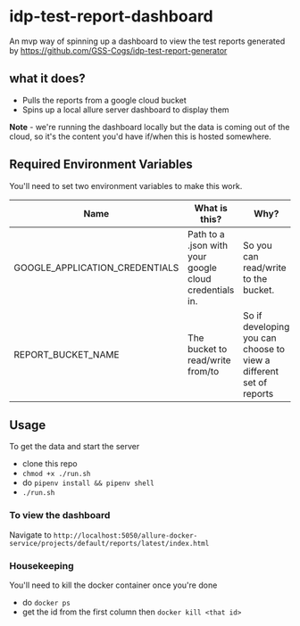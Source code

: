 
# idp-test-report-dashboard

An mvp way of spinning up a dashboard to view the test reports generated by https://github.com/GSS-Cogs/idp-test-report-generator

## what it does?

- Pulls the reports from a google cloud bucket
- Spins up a local allure server dashboard to display them

**Note** - we're running the dashboard locally but the data is coming out of the cloud, so it's the content you'd have if/when this is hosted somewhere. 

## Required Environment Variables

You'll need to set two environment variables to make this work.

| Name    | What is this?  |  Why?  |
|---------|----------------|--------|
| GOOGLE_APPLICATION_CREDENTIALS | Path to a .json with your google cloud credentials in. | So you can read/write to the bucket. |
| REPORT_BUCKET_NAME | The bucket to read/write from/to | So if developing you can choose to view a different set of reports |


## Usage

To get the data and start the server
- clone this repo
- `chmod +x ./run.sh`
- do `pipenv install && pipenv shell`
- `./run.sh`

### To view the dashboard
Navigate to `http://localhost:5050/allure-docker-service/projects/default/reports/latest/index.html`

### Housekeeping
You'll need to kill the docker container once you're done
- do `docker ps`
- get the id from the first column then `docker kill <that id>`
